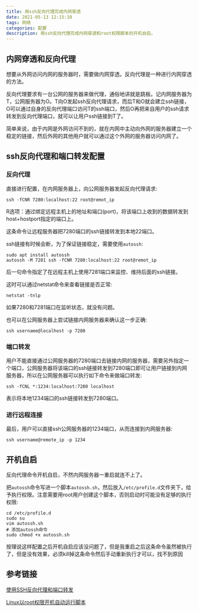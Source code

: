 ```yaml
---
title: 用ssh反向代理完成内网穿透
date: 2021-05-13 12:15:10
tags: 网络
categories: 配置
description: 用ssh反向代理完成内网穿透和root权限脚本的开机自启。
---
```


## 内网穿透和反向代理

想要从外网访问内网的服务器时，需要做内网穿透。反向代理是一种进行内网穿透的方法。

反向代理要求有一台公网的服务器来做代理，通俗地讲就是跳板。记内网服务器为T，公网服务器为O。T向O发起ssh反向代理请求，而后T和O就会建立ssh链接，O可以通过自身的反向代理端口访问T的ssh端口，然后O再把来自用户的ssh请求转发到反向代理端口，就可以让用户ssh链接到T了。

简单来说，由于内网是外网访问不到的，就在内网中主动向外网的服务器建立一个稳定的链接，然后外网的其他用户就可以通过这个外网的服务器访问内网了。

## ssh反向代理和端口转发配置

### 反向代理

直接进行配置，在内网服务器上，向公网服务器发起反向代理请求:

```
ssh -fCNR 7280:localhost:22 root@remot_ip
```

R选项：通过绑定远程主机上的地址和端口(port)，将该端口上收到的数据转发到host+hostport指定的端口上。

这条命令让远程服务器把7280端口的ssh链接转发到本地22端口。

ssh链接有时候会断，为了保证链接稳定，需要使用`autossh`:

```
sudo apt install autossh
autossh -M 7281 ssh -fCNR 7280:localhost:22 root@remot_ip
```

后一句命令指定了在远程主机上使用7281端口来监控、维持后面的ssh链接。

这时可以通过netstat命令来查看链接是否正常:

```
netstat -tnlp
```

如果7280和7281端口在监听状态，就没有问题。

也可以在公网服务器上尝试链接内网服务器来确认这一步正确:

```
ssh username@localhost -p 7280
```

### 端口转发

用户不能直接通过公网服务器的7280端口去链接内网的服务器，需要另外指定一个端口，公网服务器将该端口的ssh链接转发到7280端口即可让用户链接到内网服务器，所以在公网服务器可以执行如下命令来做端口转发:

```
ssh -fCNL *:1234:localhost:7280 localhost
```

表示将本地1234端口的ssh链接转发到7280端口。

### 进行远程连接

最后，用户可以直接ssh公网服务器的1234端口，从而连接到内网服务器:

```
ssh username@remote_ip -p 1234
```

## 开机自启

反向代理命令开机自启，不然内网服务器一重启就连不上了。

把`autossh`命令写进一个脚本`autossh.sh`，然后放入`/etc/profile.d`文件夹下，给予执行权限。注意需要用root用户创建这个脚本，否则启动时可能没有足够的执行权限:

```
cd /etc/profile.d
sudo su
vim autossh.sh
# 添加autossh命令
sudo chmod +x autossh.sh
```

按理说这样配置之后开机自启应该没问题了，但是我重启之后这条命令虽然被执行了，但是没有效果，必须kill掉这条命令然后手动重新执行才可以，找不到原因

## 参考链接

[使用SSH反向代理和端口转发](https://www.jianshu.com/p/dafbbbe4c43b)

[Linux以root权限开机自动运行脚本](https://blog.csdn.net/weixin_40429823/article/details/99006940)

